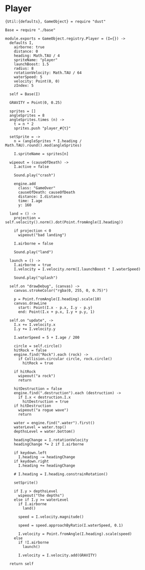 Player
======

    {Util:{defaults}, GameObject} = require "dust"

    Base = require "./base"

    module.exports = GameObject.registry.Player = (I={}) ->
      defaults I,
        airborne: true
        distance: 0
        heading: Math.TAU / 4
        spriteName: "player"
        launchBoost: 1.5
        radius: 8
        rotationVelocity: Math.TAU / 64
        waterSpeed: 5
        velocity: Point(0, 0)
        zIndex: 5

      self = Base(I)

      GRAVITY = Point(0, 0.25)

      sprites = []
      angleSprites = 8
      angleSprites.times (n) ->
        t = n * 2
        sprites.push "player_#{t}"

      setSprite = ->
        n = (angleSprites * I.heading / Math.TAU).round().mod(angleSprites)

        I.spriteName = sprites[n]

      wipeout = (causeOfDeath) ->
        I.active = false
    
        Sound.play("crash")
    
        engine.add
          class: "GameOver"
          causeOfDeath: causeOfDeath
          distance: I.distance
          time: I.age
          y: 160
    
      land = () ->
        projection = self.velocity().norm().dot(Point.fromAngle(I.heading))

        if projection < 0
          wipeout("bad landing")

        I.airborne = false

        Sound.play("land")
    
      launch = () ->
        I.airborne = true
        I.velocity = I.velocity.norm(I.launchBoost * I.waterSpeed)
    
        Sound.play("splash")
    
      self.on "drawDebug", (canvas) ->
        canvas.strokeColor("rgba(0, 255, 0, 0.75)")
    
        p = Point.fromAngle(I.heading).scale(10)
        canvas.drawLine
          start: Point(I.x - p.x, I.y - p.y)
          end: Point(I.x + p.x, I.y + p.y, 1)
    
      self.on "update", ->
        I.x += I.velocity.x
        I.y += I.velocity.y
    
        I.waterSpeed = 5 + I.age / 200
    
        circle = self.circle()
        hitRock = false
        engine.find("Rock").each (rock) ->
          if Collision.circular circle, rock.circle()
            hitRock = true
    
        if hitRock
          wipeout("a rock")
          return
    
        hitDestruction = false
        engine.find(".destruction").each (destruction) ->
          if I.x < destruction.I.x
            hitDestruction = true
        if hitDestruction
          wipeout("a rogue wave")
          return
    
        water = engine.find(".water").first()
        waterLevel = water.top()
        depthsLevel = water.bottom()
    
        headingChange = I.rotationVelocity
        headingChange *= 2 if I.airborne
    
        if keydown.left
          I.heading -= headingChange
        if keydown.right
          I.heading += headingChange
    
        # I.heading = I.heading.constrainRotation()
    
        setSprite()
    
        if I.y > depthsLevel
          wipeout("the depths")
        else if I.y >= waterLevel
          if I.airborne
            land()
    
          speed = I.velocity.magnitude()
    
          speed = speed.approachByRatio(I.waterSpeed, 0.1)
    
          I.velocity = Point.fromAngle(I.heading).scale(speed)
        else
          if !I.airborne
            launch()

          I.velocity = I.velocity.add(GRAVITY)
    
      return self
